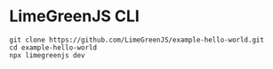 # LimeGreenJS CLI

```
git clone https://github.com/LimeGreenJS/example-hello-world.git
cd example-hello-world
npx limegreenjs dev
```
